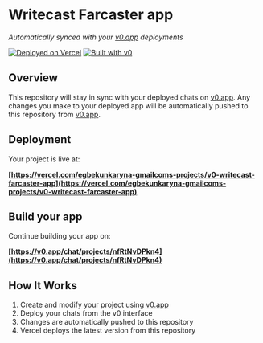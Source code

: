 # Writecast Farcaster app

*Automatically synced with your [v0.app](https://v0.app) deployments*

[![Deployed on Vercel](https://img.shields.io/badge/Deployed%20on-Vercel-black?style=for-the-badge&logo=vercel)](https://vercel.com/egbekunkaryna-gmailcoms-projects/v0-writecast-farcaster-app)
[![Built with v0](https://img.shields.io/badge/Built%20with-v0.app-black?style=for-the-badge)](https://v0.app/chat/projects/nfRtNvDPkn4)

## Overview

This repository will stay in sync with your deployed chats on [v0.app](https://v0.app).
Any changes you make to your deployed app will be automatically pushed to this repository from [v0.app](https://v0.app).

## Deployment

Your project is live at:

**[https://vercel.com/egbekunkaryna-gmailcoms-projects/v0-writecast-farcaster-app](https://vercel.com/egbekunkaryna-gmailcoms-projects/v0-writecast-farcaster-app)**

## Build your app

Continue building your app on:

**[https://v0.app/chat/projects/nfRtNvDPkn4](https://v0.app/chat/projects/nfRtNvDPkn4)**

## How It Works

1. Create and modify your project using [v0.app](https://v0.app)
2. Deploy your chats from the v0 interface
3. Changes are automatically pushed to this repository
4. Vercel deploys the latest version from this repository
